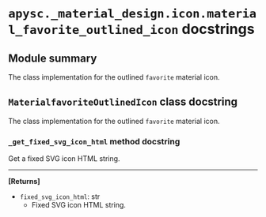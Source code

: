 # `apysc._material_design.icon.material_favorite_outlined_icon` docstrings

## Module summary

The class implementation for the outlined `favorite` material icon.

## `MaterialfavoriteOutlinedIcon` class docstring

The class implementation for the outlined `favorite` material icon.

### `_get_fixed_svg_icon_html` method docstring

Get a fixed SVG icon HTML string.<hr>

**[Returns]**

- `fixed_svg_icon_html`: str
  - Fixed SVG icon HTML string.